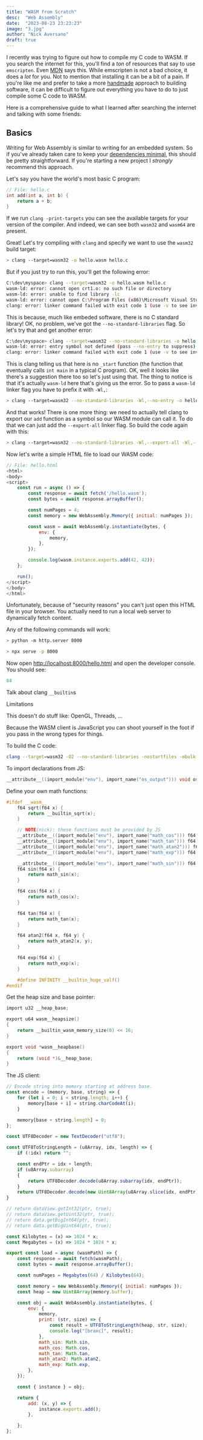 ```yaml
---
title: "WASM from Scratch"
desc:  "Web Assembly"
date:  "2023-08-23 23:23:23"
image: "3.jpg"
author: "Nick Aversano"
draft: true
---
```


I recently was trying to figure out how to compile my C code to WASM.
If you search the internet for this, you'll find a _ton_ of resources that say to use `emscripten`. Even [MDN](https://developer.mozilla.org/en-US/docs/WebAssembly/C_to_Wasm) says this.
While emscripten is not a bad choice, it does a _lot_ for you.
Not to mention that installing it can be a bit of a pain.
If you're like me and prefer to take a more [handmade](https://handmade.network) approach to building software, it can be difficult to figure out everything you have to do to just compile some C code to WASM.

Here is a comprehensive guide to what I learned after searching the internet and talking with some friends:


## Basics

Writing for Web Assembly is similar to writing for an embedded system.
So if you've already taken care to keep your [dependencies minimal](https://github.com/nickav/na/blob/master/na.h), this should be pretty straightforward.
If you're starting a new project I *strongly* recommend this approach.

Let's say you have the world's most basic C program:
```c
// File: hello.c
int add(int a, int b) {
    return a + b;
}
```

If we run `clang -print-targets` you can see the available targets for your version of the compiler. And indeed, we can see both `wasm32` and `wasm64` are present.

Great! Let's try compiling with `clang` and specify we want to use the `wasm32` build target:

```bash
> clang --target=wasm32 -o hello.wasm hello.c
```


But if you just try to run this, you'll get the following error:
```bash
C:\dev\myspace> clang --target=wasm32 -o hello.wasm hello.c
wasm-ld: error: cannot open crt1.o: no such file or directory
wasm-ld: error: unable to find library -lc
wasm-ld: error: cannot open C:\Program Files (x86)\Microsoft Visual Studio\2019\Community\VC\Tools\Llvm\lib\clang\12.0.0\lib\libclang_rt.builtins-wasm32.a: no such file or directory
clang: error: linker command failed with exit code 1 (use -v to see invocation)
```

This is because, much like embeded software, there is no C standard library!
OK, no problem, we've got the `--no-standard-libraries` flag. So let's try that and get another error:

```bash
C:\dev\myspace> clang --target=wasm32 --no-standard-libraries -o hello.wasm hello.c
wasm-ld: error: entry symbol not defined (pass --no-entry to suppress): _start
clang: error: linker command failed with exit code 1 (use -v to see invocation)
```

This is clang telling us that here is no `_start` function (the function that eventually calls `int main` in a typical C program). OK, well it looks like there's a suggestion there too so let's just using that. The thing to notice is that it's actually `wasm-ld` here that's giving us the error. So to pass a `wasm-ld` linker flag you have to prefix it with `-Wl,`:

```bash
> clang --target=wasm32 --no-standard-libraries -Wl,--no-entry -o hello.wasm hello.c
```

And that works! There is one more thing: we need to actually tell clang to export our `add` function as a symbol so our WASM module can call it. To do that we can just add the `--export-all` linker flag. So build the code again with this:

```bash
> clang --target=wasm32 --no-standard-libraries -Wl,--export-all -Wl,--no-entry -o hello.wasm hello.c
```

Now let's write a simple HTML file to load our WASM code:

```js
// File: hello.html
<html>
<body>
<script>
    const run = async () => {
        const response = await fetch('/hello.wasm');
        const bytes = await response.arrayBuffer();

        const numPages = 4;
        const memory = new WebAssembly.Memory({ initial: numPages });

        const wasm = await WebAssembly.instantiate(bytes, {
            env: {
                memory,
            },
        });

        console.log(wasm.instance.exports.add(42, 42));
    };

    run();
</script>
</body>
</html>
```

Unfortunately, because of "security reasons" you can't just open this HTML file in your browser. You actually need to run a local web server to dynamically fetch content.

Any of the following commands will work:

```bash
> python -m http.server 8000

> npx serve -p 8000
```

Now open [http://localhost:8000/hello.html](http://localhost:8000/hello.html) and open the developer console. You should see:

```js
84
```


Talk about clang `__builtin`s


Limitations

This doesn't do stuff like: OpenGL, Threads, ...

Because the WASM client is JavaScript you can shoot yourself in the foot if you pass in the wrong types for things.


To build the C code:


```bash
clang --target=wasm32 -O2 --no-standard-libraries -nostartfiles -mbulk-memory -Wl,--export-all -Wl,--no-entry -Wl,--import-memory -o hello.wasm hello.c
```



To import declarations from JS:

```c
__attribute__((import_module("env"), import_name("os_output"))) void os_output(char *str, i32 size);
```

Define your own math functions:

```c
#ifdef __wasm__
    f64 sqrt(f64 x) {
        return __builtin_sqrt(x);
    }

    // NOTE(nick): these functions must be provided by JS
    __attribute__((import_module("env"), import_name("math_cos"))) f64 math_cos(f64 x);
    __attribute__((import_module("env"), import_name("math_tan"))) f64 math_tan(f64 x);
    __attribute__((import_module("env"), import_name("math_atan2"))) f64 math_atan2(f64 x, f64 y);
    __attribute__((import_module("env"), import_name("math_exp"))) f64 math_exp(f64 x);

    __attribute__((import_module("env"), import_name("math_sin"))) f64 math_sin(f64 x);
    f64 sin(f64 x) {
        return math_sin(x);
    }

    f64 cos(f64 x) {
        return math_cos(x);
    }

    f64 tan(f64 x) {
        return math_tan(x);
    }

    f64 atan2(f64 x, f64 y) {
        return math_atan2(x, y);
    }

    f64 exp(f64 x) {
        return math_exp(x);
    }

    #define INFINITY __builtin_huge_valf()
#endif
```


Get the heap size and base pointer:

```c
import u32 __heap_base;

export u64 wasm__heapsize()
{
    return __builtin_wasm_memory_size(0) << 16;
}

export void *wasm__heapbase()
{
    return (void *)&__heap_base;
}
```

The JS client:

```js
// Encode string into memory starting at address base.
const encode = (memory, base, string) => {
    for (let i = 0; i < string.length; i++) {
        memory[base + i] = string.charCodeAt(i);
    }

    memory[base + string.length] = 0;
};

const UTF8Decoder = new TextDecoder("utf8");

const UTF8ToStringLength = (u8Array, idx, length) => {
    if (!idx) return "";

    const endPtr = idx + length;
    if (u8Array.subarray)
    {
        return UTF8Decoder.decode(u8Array.subarray(idx, endPtr));
    }
    return UTF8Decoder.decode(new Uint8Array(u8Array.slice(idx, endPtr)));
}

// return dataView.getInt32(ptr, true);
// return dataView.getUint32(ptr, true);
// return data.getBigInt64(ptr, true);
// return data.getBigUint64(ptr, true);

const Kilobytes = (x) => 1024 * x;
const Megabytes = (x) => 1024 * 1024 * x;

export const load = async (wasmPath) => {
    const response = await fetch(wasmPath);
    const bytes = await response.arrayBuffer();

    const numPages = Megabytes(64) / Kilobytes(64);

    const memory = new WebAssembly.Memory({ initial: numPages });
    const heap = new Uint8Array(memory.buffer);

    const obj = await WebAssembly.instantiate(bytes, {
        env: {
            memory,
            print: (str, size) => {
                const result = UTF8ToStringLength(heap, str, size);
                console.log("[braxc]", result);
            },
            math_sin: Math.sin,
            math_cos: Math.cos,
            math_tan: Math.tan,
            math_atan2: Math.atan2,
            math_exp: Math.exp,
        },
    });

    const { instance } = obj;

    return {
        add: (x, y) => {
            instance.exports.add();
        },

    };
};

```